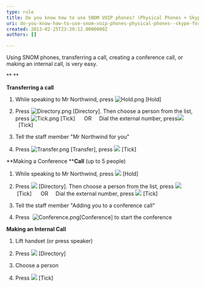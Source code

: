 ```yaml
---
type: rule
title: Do you know how to use SNOM VOIP phones? (Physical Phones + Skype for Business)
uri: do-you-know-how-to-use-snom-voip-phones-physical-phones--skype-for-business
created: 2013-02-25T23:29:12.0000000Z
authors: []

---
```


 Using SNOM phones, transferring a call, creating a conference call, or making an internal call, is very easy.


 


**
**

**Transferring a call**

1. While speaking to Mr Northwind, press ![Hold.png](/ITAndNetworking/Rules-to-Better-Lync/PublishingImages/Hold.png) [Hold]

2. Press ![Directory.png](/ITAndNetworking/Rules-to-Better-Lync/PublishingImages/Directory.png) [Directory]. Then choose a person from the list, press ![Tick.png](/ITAndNetworking/Rules-to-Better-Lync/PublishingImages/Tick.png) [Tick] 
    OR
    Dial the external number, press![](/ITAndNetworking/Rules-to-Better-Lync/PublishingImages/Tick.png)  [Tick]

3. Tell the staff member "Mr Northwind for you"

4. Press ![Transfer.png](/ITAndNetworking/Rules-to-Better-Lync/PublishingImages/Transfer.png) [Transfer], press ![](/ITAndNetworking/Rules-to-Better-Lync/PublishingImages/Tick.png) [Tick]





**Making a Conference ****Call** (up to 5 people)

1. While speaking to Mr Northwind, press ![](/ITAndNetworking/Rules-to-Better-Lync/PublishingImages/Hold.png) [Hold]

2. Press ![](/ITAndNetworking/Rules-to-Better-Lync/PublishingImages/Directory.png) [Directory]. Then choose a person from the list, press ![](/ITAndNetworking/Rules-to-Better-Lync/PublishingImages/Tick.png) [Tick] 
    OR
    Dial the external number, press ![](/ITAndNetworking/Rules-to-Better-Lync/PublishingImages/Tick.png) [Tick]

3. Tell the staff member "Adding you to a conference call"

4. Press  ![Conference.png](/ITAndNetworking/Rules-to-Better-Lync/PublishingImages/Conference.png)[Conference] to start the conference





**Making an Internal Call**

1. Lift handset (or press speaker)

2. Press ![](/ITAndNetworking/Rules-to-Better-Lync/PublishingImages/Directory.png) [Directory]

3. Choose a person

4. Press ![](/ITAndNetworking/Rules-to-Better-Lync/PublishingImages/Tick.png) [Tick]

